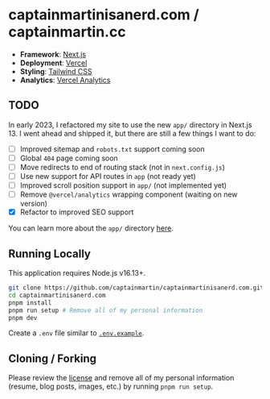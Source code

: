 # captainmartinisanerd.com / captainmartin.cc

- **Framework**: [Next.js](https://nextjs.org/)
- **Deployment**: [Vercel](https://vercel.com)
- **Styling**: [Tailwind CSS](https://tailwindcss.com)
- **Analytics**: [Vercel Analytics](https://vercel.com/analytics)

## TODO

In early 2023, I refactored my site to use the new `app/` directory in Next.js 13. I went ahead and shipped it, but there are still a few things I want to do:

- [ ] Improved sitemap and `robots.txt` support coming soon
- [ ] Global `404` page coming soon
- [ ] Move redirects to end of routing stack (not in `next.config.js`)
- [ ] Use new support for API routes in `app` (not ready yet)
- [ ] Improved scroll position support in `app/` (not implemented yet)
- [ ] Remove `@vercel/analytics` wrapping component (waiting on new version)
- [x] Refactor to improved SEO support

You can learn more about the `app/` directory [here](https://beta.nextjs.org/docs).

## Running Locally

This application requires Node.js v16.13+.

```bash
git clone https://github.com/captainmartin/captainmartinisanerd.com.git
cd captainmartinisanerd.com
pnpm install
pnpm run setup # Remove all of my personal information
pnpm dev
```

Create a `.env` file similar to [`.env.example`](https://github.com/captainmartinisanerd/captainmartinisanerd.com/blob/main/.env.example).

## Cloning / Forking

Please review the [license](https://github.com/captainmartinisanerd/captainmartinisanerd.com/blob/main/LICENSE.txt) and remove all of my personal information (resume, blog posts, images, etc.) by running `pnpm run setup`.
